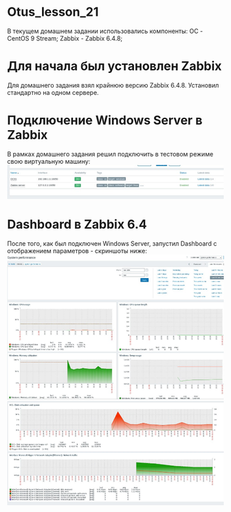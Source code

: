 # Otus_lesson_21
В текущем домашнем задании использовались компоненты:
ОС - CentOS 9 Stream;
Zabbix - Zabbix 6.4.8;


# Для начала был установлен Zabbix
Для домашнего задания взял крайнюю версию Zabbix 6.4.8. Установил стандартно на одном сервере.

# Подключение Windows Server в Zabbix
В рамках домашнего задания решил подключить в тестовом режиме свою виртуальную машину:
![Image alt](https://github.com/AndrusenkoA/otus_training/blob/main/01.jpg)

# Dashboard в Zabbix 6.4
После того, как был подключен Windows Server, запустил Dashboard с отображением параметров - скриншоты ниже:
![Image alt](https://github.com/AndrusenkoA/otus_training/blob/main/02.jpg)
![Image alt](https://github.com/AndrusenkoA/otus_training/blob/main/03.jpg)

